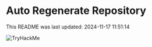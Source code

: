 # Auto Regenerate Repository

This README was last updated: 2024-11-17 11:51:14

 ![TryHackMe](https://tryhackme.com/badge/533634)